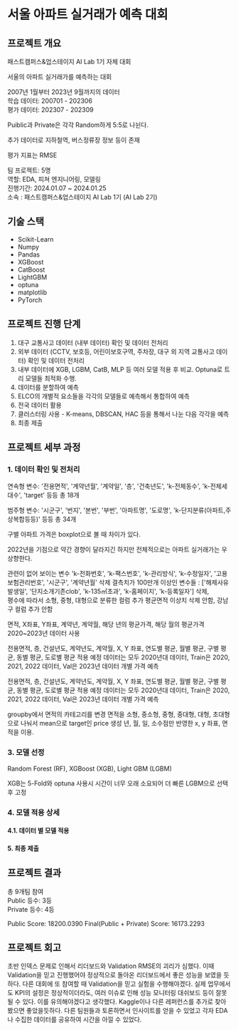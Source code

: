 # 서울 아파트 실거래가 예측 대회  
## 프로젝트 개요
패스트캠퍼스&업스테이지 AI Lab 1기 자체 대회  

서울의 아파트 실거래가를 예측하는 대회  

2007년 1월부터 2023년 9월까지의 데이터  
학습 데이터: 200701 - 202306  
평가 데이터: 202307 - 202309  

Puiblic과 Private은 각각 Random하게 5:5로 나뉜다.

추가 데이터로 지하철역, 버스정류장 정보 등이 존재  

평가 지표는 RMSE  

팀 프로젝트: 5명   
역할: EDA, 피쳐 엔지니어링, 모델링  
진행기간: 2024.01.07 ~ 2024.01.25  
소속 : 패스트캠퍼스&업스테이지 AI Lab 1기 (AI Lab 2기)  


## 기술 스택
+ Scikit-Learn
+ Numpy
+ Pandas
+ XGBoost
+ CatBoost
+ LightGBM
+ optuna
+ matplotlib
+ PyTorch  


## 프로젝트 진행 단계  
1. 대구 교통사고 데이터 (내부 데이터) 확인 및 데이터 전처리    
2. 외부 데이터 (CCTV, 보호등, 어린이보호구역, 주차장, 대구 외 지역 교통사고 데이터) 확인 및 데이터 전처리  
3. 내부 데이터에 XGB, LGBM, CatB, MLP 등 여러 모델 적용 후 비교. Optuna로 트리 모델들 최적화 수행.  
4. 데이터를 분할하여 예측  
5. ELCO의 개별적 요소들을 각각의 모델들로 예측해서 통합하여 예측  
6. 전국 데이터 활용  
7. 클러스터링 사용 - K-means, DBSCAN, HAC 등을 통해서 나눈 다음 각각을 예측  
8. 최종 제출    

## 프로젝트 세부 과정  
### 1. 데이터 확인 및 전처리  
연속형 변수: '전용면적', '계약년월', '계약일', '층', '건축년도', 'k-전체동수', 'k-전체세대수', 'target' 등등 총 18개  

범주형 변수: '시군구', '번지', '본번', '부번', '아파트명', '도로명', 'k-단지분류(아파트,주상복합등등)' 등등 총 34개  

구별 아파트 가격은 boxplot으로 볼 때 차이가 있다.  

2022년을 기점으로 약간 경향이 달라지긴 하지만 전체적으로는 아파트 실거래가는 우상향한다.  

관련이 없어 보이는 변수 'k-전화번호', 'k-팩스번호', 'k-관리방식', 'k-수정일자', '고용보험관리번호', '시군구', '계약년월' 삭제 
결측치가 100만개 이상인 변수들 : ['해제사유발생일', '단지소개기존clob', 'k-135㎡초과', 'k-홈페이지', 'k-등록일자'] 삭제,  
평수에 따라서 소형, 중형, 대형으로 분류한 컬럼 추가 
평균면적 이상치 삭제 안함, 강남구 컬럼 추가 안함

면적, X좌표, Y좌표, 계약년, 계약월, 해당 년의 평균가격, 해당 월의 평균가격
2020~2023년 데이터 사용

전용면적, 층, 건설년도, 계약년도, 계약월, X, Y 좌표, 연도별 평균, 월별 평균, 구별 평균, 동별 평균, 도로별 평균 적용 예정
데이터는 모두 2020년대 데이터, Train은 2020, 2021, 2022 데이터, Val은 2023년 데이터
개별 가격 예측

전용면적, 층, 건설년도, 계약년도, 계약월, X, Y 좌표, 연도별 평균, 월별 평균, 구별 평균, 동별 평균, 도로별 평균 적용 예정
데이터는 모두 2020년대 데이터, Train은 2020, 2021, 2022 데이터, Val은 2023년 데이터
개별 가격 예측

groupby에서 면적의 카테고리를 변경
면적을 소형, 중소형, 중형, 중대형, 대형, 초대형으로 나눠서 mean으로 target인 price 생성
년, 월, 일, 소수점만 반영한 x, y 좌표, 면적을 이용.


### 3. 모델 선정  

Random Forest (RF), XGBoost (XGB), Light GBM (LGBM)  

XGB는 5-Fold와 optuna 사용시 시간이 너무 오래 소요되어 더 빠른 LGBM으로 선택후 고정  


### 4. 모델 적용 상세  
#### 4.1. 데이터 별 모델 적용  



#### 5. 최종 제출   
 


## 프로젝트 결과  
총 9개팀 참여  
Public 등수: 3등  
Private 등수: 4등  

Public Score: 18200.0390
Final(Public + Private) Score: 16173.2293

## 프로젝트 회고  
초반 인덱스 문제로 인해서 리더보드와 Validation RMSE의 괴리가 심했다. 이때 Validation을 믿고 진행했어야 정상적으로 돌아온 리더보드에서 좋은 성능을 보였을 듯 하다. 다른 대회에 또 참여할 때 Validation을 믿고 실험을 수행해야겠다.
실제 업무에서도 KPI의 설정은 정상적이더라도, 여러 이슈로 인해 성능 모니터링 대쉬보드 등이 잘못될 수 있다. 이를 유의해야겠다고 생각했다.
Kaggle이나 다른 레퍼런스를 추가로 찾아봤으면 좋았을듯하다.
다른 팀원들과 토론하면서 인사이트를 얻을 수 있었고 각자 EDA나 수집한 데이터를 공유하여 시간을 아낄 수 있었다.
